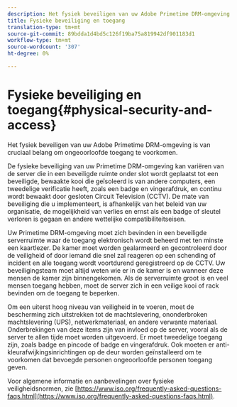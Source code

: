 ```yaml
---
description: Het fysiek beveiligen van uw Adobe Primetime DRM-omgeving is van cruciaal belang om ongeoorloofde toegang te voorkomen.
title: Fysieke beveiliging en toegang
translation-type: tm+mt
source-git-commit: 89bdda1d4bd5c126f19ba75a819942df901183d1
workflow-type: tm+mt
source-wordcount: '307'
ht-degree: 0%

---
```



# Fysieke beveiliging en toegang{#physical-security-and-access}

Het fysiek beveiligen van uw Adobe Primetime DRM-omgeving is van cruciaal belang om ongeoorloofde toegang te voorkomen.

De fysieke beveiliging van uw Primetime DRM-omgeving kan variëren van de server die in een beveiligde ruimte onder slot wordt geplaatst tot een beveiligde, bewaakte kooi die geïsoleerd is van andere computers, een tweedelige verificatie heeft, zoals een badge en vingerafdruk, en continu wordt bewaakt door gesloten Circuit Television (CCTV). De mate van beveiliging die u implementeert, is afhankelijk van het beleid van uw organisatie, de mogelijkheid van verlies en ernst als een badge of sleutel verloren is gegaan en andere wettelijke compatibiliteitseisen.

Uw Primetime DRM-omgeving moet zich bevinden in een beveiligde serverruimte waar de toegang elektronisch wordt beheerd met ten minste een kaartlezer. De kamer moet worden gealarmeerd en gecontroleerd door de veiligheid of door iemand die snel zal reageren op een schending of incident en alle toegang wordt voortdurend geregistreerd op de CCTV. Uw beveiligingsteam moet altijd weten wie er in de kamer is en wanneer deze mensen de kamer zijn binnengekomen. Als de serverruimte groot is en veel mensen toegang hebben, moet de server zich in een veilige kooi of rack bevinden om de toegang te beperken.

Om een uiterst hoog niveau van veiligheid in te voeren, moet de bescherming zich uitstrekken tot de machtslevering, ononderbroken machtslevering (UPS), netwerkmateriaal, en andere verwante materiaal. Onderbrekingen van deze items zijn van invloed op de server, vooral als de server te allen tijde moet worden uitgevoerd. Er moet tweedelige toegang zijn, zoals badge en pincode of badge en vingerafdruk. Ook moeten er anti-kleurafwijkingsinrichtingen op de deur worden geïnstalleerd om te voorkomen dat bevoegde personen ongeoorloofde personen toegang geven.

Voor algemene informatie en aanbevelingen over fysieke veiligheidsnormen, zie [https://www.iso.org/frequently-asked-questions-faqs.html](https://www.iso.org/frequently-asked-questions-faqs.html).
